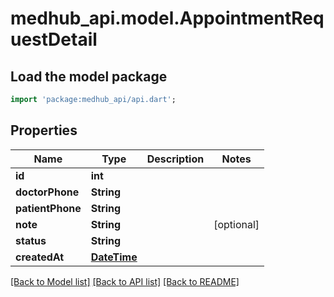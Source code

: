 # medhub_api.model.AppointmentRequestDetail

## Load the model package
```dart
import 'package:medhub_api/api.dart';
```

## Properties
Name | Type | Description | Notes
------------ | ------------- | ------------- | -------------
**id** | **int** |  | 
**doctorPhone** | **String** |  | 
**patientPhone** | **String** |  | 
**note** | **String** |  | [optional] 
**status** | **String** |  | 
**createdAt** | [**DateTime**](DateTime.md) |  | 

[[Back to Model list]](../README.md#documentation-for-models) [[Back to API list]](../README.md#documentation-for-api-endpoints) [[Back to README]](../README.md)


